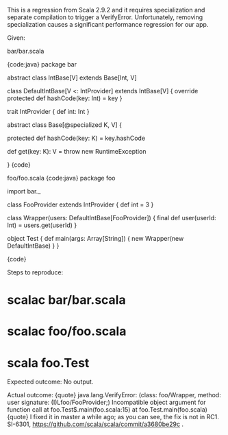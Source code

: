 This is a regression from Scala 2.9.2 and it requires specialization and separate compilation to trigger a VerifyError. Unfortunately, removing specialization causes a significant performance regression for our app.

Given:

bar/bar.scala

{code:java}
package bar

abstract class IntBase[V] extends Base[Int, V]

class DefaultIntBase[V <: IntProvider] extends IntBase[V] {
  override protected def hashCode(key: Int) = key
}

trait IntProvider {
  def int: Int
}

abstract class Base[@specialized K, V] {

  protected def hashCode(key: K) = key.hashCode

  def get(key: K): V = throw new RuntimeException

}
{code}

foo/foo.scala
{code:java}
package foo

import bar._

class FooProvider extends IntProvider {
  def int = 3
}

class Wrapper(users: DefaultIntBase[FooProvider]) {
  final def user(userId: Int) = users.get(userId)
}

object Test {
  def main(args: Array[String]) {
    new Wrapper(new DefaultIntBase)
  }
}

{code}

Steps to reproduce:

# scalac bar/bar.scala 
# scalac foo/foo.scala
# scala foo.Test

Expected outcome: No output.

Actual outcome:
{quote}
java.lang.VerifyError: (class: foo/Wrapper, method: user signature: (I)Lfoo/FooProvider;) Incompatible object argument for function call
	at foo.Test$.main(foo.scala:15)
	at foo.Test.main(foo.scala)
{quote}
I fixed it in master a while ago; as you can see, the fix is not in RC1.  SI-6301, https://github.com/scala/scala/commit/a3680be29c .
